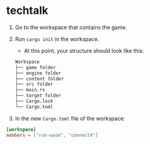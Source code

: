 # techtalk


1. Go to the workspace that contains the game.
2. Run `cargo init` in the workspace.
   - At this point, your structure should look like this:

   ```markdown
   Workspace
   ├── game folder
   ├── engine folder
   ├── content folder
   ├── src folder
   ├── main.rs
   ├── target folder
   ├── Cargo.lock
   └── Cargo.toml

3. In the new `Cargo.toml` file of the workspace:

```toml
[workspace]
members = ["run-wasm", "connect4"]
